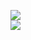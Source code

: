 [![](https://img.shields.io/badge/Made%20With-Github%20Spray-lightgrey.svg?style=for-the-badge&logo=github)](https://github.com/Annihil/github-spray#19812)  
[![](https://i.imgur.com/2DrTn0Z.gif)](https://github.com/Annihil/github-spray)